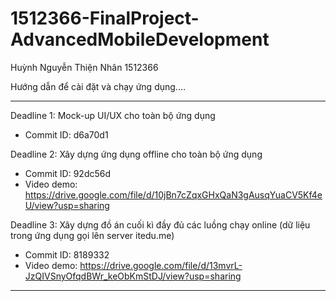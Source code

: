 # 1512366-FinalProject-AdvancedMobileDevelopment
Huỳnh Nguyễn Thiện Nhân
1512366

Hướng dẫn để cài đặt và chạy ứng dụng....

------------------------------------------------

Deadline 1: Mock-up UI/UX cho toàn bộ ứng dụng
  - Commit ID: d6a70d1
  
Deadline 2: Xây dựng ứng dụng offline cho toàn bộ ứng dụng
  - Commit ID: 92dc56d
  - Video demo: https://drive.google.com/file/d/10jBn7cZqxGHxQaN3gAusqYuaCV5Kf4eU/view?usp=sharing

Deadline 3: Xây dựng đồ án cuối kì đầy đủ các luồng chạy online (dữ liệu trong ứng dụng gọi lên server itedu.me)
  - Commit ID: 8189332
  - Video demo: https://drive.google.com/file/d/13mvrL-JzQIVSnyOfqdBWr_keObKmStDJ/view?usp=sharing
------------------------------------------------
